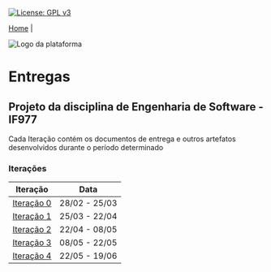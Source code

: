 [![License: GPL v3](https://img.shields.io/badge/License-GPLv3-blue.svg)](https://www.gnu.org/licenses/gpl-3.0)



[Home](https://github.com/aplneto/medmapper) |


![Logo da plataforma](
https://raw.githubusercontent.com/aplneto/projeto_ES/master/docs/idv/logotmp200x200.png
"Logo do Projeto")

# Entregas
## Projeto da disciplina de Engenharia de Software - IF977

Cada Iteração contém os documentos de entrega e outros artefatos desenvolvidos durante o período determinado

### Iterações
| Iteração | Data | 
|----------|----------|
|[Iteração 0](/docs/iteration0/iteration0.md) | 28/02 - 25/03 | 
|[Iteração 1](/docs/iteration1/iteration1.md) | 25/03 - 22/04 |
|[Iteração 2](/docs/iteration2/iteration2.md) | 22/04 - 08/05 |
|[Iteração 3](/docs/iterations.md) | 08/05 - 22/05 |
|[Iteração 4](/docs/iterations.md) | 22/05 - 19/06 |
 
